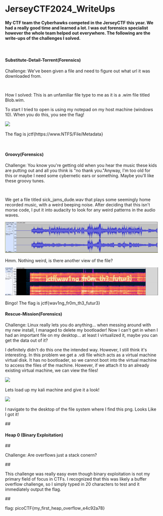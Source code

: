 # JerseyCTF2024_WriteUps
<h4>My CTF team the Cyberhawks competed in the JerseyCTF this year. We had a really good time and learned a lot. I was out forensics specialist however the whole team helped out everywhere. The following are the write-ups of the challenges I solved.</h4>
<br>
<h4>Substitute-Detail-Torrent(Forensics)</h4>
<p>Challenge: We've been given a file and need to figure out what url it was downloaded from.</p><br>
<p>How I solved: This is an unfamiliar file type to me as it is a .wim file titled Blob.wim.</p>
<p>To start I tried to open is using my notepad on my host machine (windows 10). When you do this, you see the flag!</p>
<img src="https://github.com/bbunny27/JerseyCTF2024_WriteUps/assets/143891068/eca23141-9d6f-4c51-9e39-bd569b32579d">
<p>The flag is jctf{https://www.NTFS/File/Metadata}</p>
<br>
<h4>Groovy(Forensics)</h4>
<p>Challenge: You know you're getting old when you hear the music these kids are putting out and all you think is "no thank you."Anyway, I'm too old for this or maybe I need some cybernetic ears or something. Maybe you'll like these groovy tunes.</p>
<br>
<p>We get a file titled sick_jams_dude.wav that plays some seemingly home recorded music, with a weird beeping noise. After deciding that this isn't morse code, I put it into audacity to look for any weird patterns in the audio waves.</p>
<img src="https://github.com/bbunny27/JerseyCTF2024_WriteUps/blob/main/sickjamsaudacity.PNG">
<p>Hmm. Nothing weird, is there another view of the file?</p>
<img src="https://github.com/bbunny27/JerseyCTF2024_WriteUps/blob/main/sickjamsflag.PNG">
<p>Bingo! The flag is jctf{wav1ng_fr0m_th3_futur3}</p>
<h4>Rescue-Mission(Forensics)</h4>
<p>Challenge: Linux really lets you do anything... when messing around with my new install, I managed to delete my bootloader! Now I can't get in when I had an important file on my desktop... at least I virtualized it, maybe you can get the data out of it?</p>
<p>I definitely didn't do this one the intended way. However, I still think it's interesting. In this problem we get a .vdi file which acts as a virtual machine virtual disk. It has no bootloader, so we cannot boot into the virtual machine to access the files of the machine. However, if we attach it to an already existing virtual machine, we can view the files!</p>
<img src="https://github.com/bbunny27/JerseyCTF2024_WriteUps/assets/143891068/5d258b42-12ae-4850-bdb9-018138e82fbc">
<p>Lets load up my kali machine and give it a look!</p>
<img src="https://github.com/bbunny27/JerseyCTF2024_WriteUps/assets/143891068/9853b21c-3b36-4741-a826-c1853287bc27">
<p>I navigate to the desktop of the file system where I find this png. Looks Like I got it!</p>
##<h4>Heap 0 (Binary Exploitation)</h4>
##<p>Challenge: Are overflows just a stack conern?</p></p>
##<p>This challenge was really easy even though binary exploitation is not my primary field of focus in CTFs. I recognized that this was likely a buffer overflow challenge, so I simply typed in 20 characters to test and it immediately output the flag.</p>
##<p>flag: picoCTF{my_first_heap_overflow_e4c92a78}</p>
